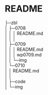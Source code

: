 # README

├─zbl  
│  ├─0708  
│  │  │  README.md  
│  │  │  
│  ├─0709  
│  │  │  README.md  
│  │  │  wp0709.md  
│  │  └─img  
│  └─0710  
│      │  README.md  
│      │  
│      ├─code  
│      └─img  